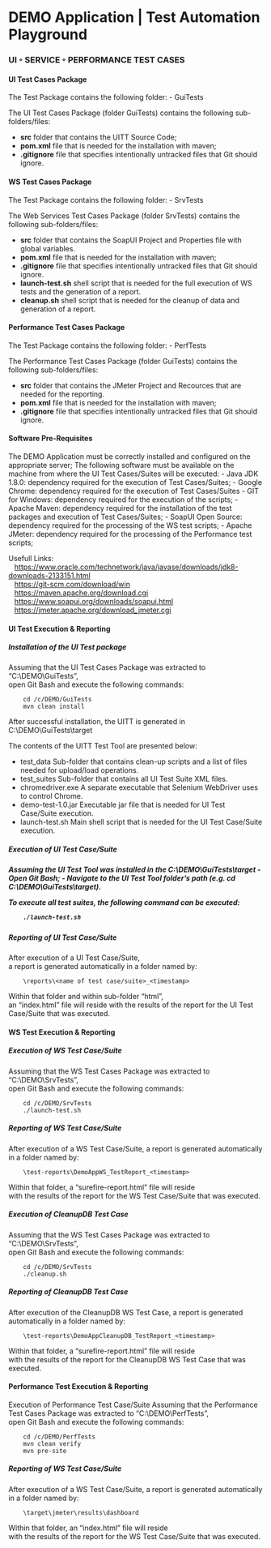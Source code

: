<h1>DEMO Application | Test Automation Playground</h1>

<h3>UI ◦ SERVICE ◦ PERFORMANCE TEST CASES</h3>

<h4>UI Test Cases Package</h4>
The Test Package contains the following folder:
- GuiTests

The UI Test Cases Package (folder GuiTests) contains the following sub-folders/files: 
- <b>src</b> folder that contains the UITT Source Code;
- <b>pom.xml</b> file that is needed for the installation with maven;
- <b>.gitignore</b> file that specifies intentionally untracked files that Git should ignore.

<h4>WS Test Cases Package</h4>
The Test Package contains the following folder:
- SrvTests

The Web Services Test Cases Package (folder SrvTests) contains the following sub-folders/files: 
- <b>src</b> folder that contains the SoapUI Project and Properties file with global variables.
- <b>pom.xml</b> file that is needed for the installation with maven;
- <b>.gitignore</b> file that specifies intentionally untracked files that Git should ignore.
- <b>launch-test.sh</b> shell script that is needed for the full execution of WS tests and the generation of a report.
- <b>cleanup.sh</b> shell script that is needed for the cleanup of data and generation of a report.

<h4>Performance Test Cases Package</h4>
The Test Package contains the following folder:
- PerfTests

The Performance Test Cases Package (folder GuiTests) contains the following sub-folders/files: 
- <b>src</b> folder that contains the JMeter Project and Recources that are needed for the reporting.
- <b>pom.xml</b> file that is needed for the installation with maven;
- <b>.gitignore</b> file that specifies intentionally untracked files that Git should ignore.


<h4>Software Pre-Requisites</h4>
The DEMO Application must be correctly installed and configured on the appropriate server;
The following software must be available on the machine from where the UI Test Cases/Suites will be executed:
- Java JDK 1.8.0: dependency required for the execution of Test Cases/Suites;
- Google Chrome: dependency required for the execution of Test Cases/Suites
- GIT for Windows: dependency required for the execution of the scripts;
- Apache Maven: dependency required for the installation of the test packages and execution of Test Cases/Suites;
- SoapUI Open Source: dependency required for the processing of the WS test scripts;
- Apache JMeter: dependency required for the processing of the Performance test scripts;

Usefull Links:<br>
&nbsp;&nbsp;&nbsp;https://www.oracle.com/technetwork/java/javase/downloads/jdk8-downloads-2133151.html<br>
&nbsp;&nbsp;&nbsp;https://git-scm.com/download/win<br>
&nbsp;&nbsp;&nbsp;https://maven.apache.org/download.cgi<br>
&nbsp;&nbsp;&nbsp;https://www.soapui.org/downloads/soapui.html<br>
&nbsp;&nbsp;&nbsp;https://jmeter.apache.org/download_jmeter.cgi

<h4>UI Test Execution & Reporting</h4>
<h5>Installation of the UI Test package</h5>
Assuming that the UI Test Cases Package was extracted to “C:\DEMO\GuiTests”,<br>
open Git Bash and execute the following commands: 
        
        cd /c/DEMO/GuiTests
        mvn clean install

After successful installation, the UITT is generated in C:\DEMO\GuiTests\target

The contents of the UITT Test Tool are presented below:
- test_data	Sub-folder that contains clean-up scripts and a list of files needed for upload/load operations.
- test_suites	Sub-folder that contains all UI Test Suite XML files.
- chromedriver.exe	A separate executable that Selenium WebDriver uses to control Chrome.
- demo-test-1.0.jar	Executable jar file that is needed for UI Test Case/Suite execution.
- launch-test.sh	Main shell script that is needed for the UI Test Case/Suite execution.

<h5>Execution of UI Test Case/Suite<h5>
Assuming the UI Test Tool was installed in the C:\DEMO\GuiTests\target
- Open Git Bash;
- Navigate to the UI Test Tool folder’s path (e.g. cd C:\DEMO\GuiTests\target).

To execute all test suites, the following command can be executed:

        ./launch-test.sh

<h5>Reporting of UI Test Case/Suite</h5>
After execution of a UI Test Case/Suite,<br>
a report is generated automatically in a folder named by:
        
        \reports\<name of test case/suite>_<timestamp>

Within that folder and within sub-folder “html”,<br>
an “index.html” file will reside with the results of the report for the UI Test Case/Suite that was executed. 

<h4>WS Test Execution & Reporting</h4>
<h5>Execution of WS Test Case/Suite</h5>
Assuming that the WS Test Cases Package was extracted to “C:\DEMO\SrvTests”,<br>
open Git Bash and execute the following commands: 

        cd /c/DEMO/SrvTests
        ./launch-test.sh

<h5>Reporting of WS Test Case/Suite</h5>
After execution of a WS Test Case/Suite, a report is generated automatically in a folder named by:
        
        \test-reports\DemoAppWS_TestReport_<timestamp>

Within that folder, a “surefire-report.html” file will reside<br>
with the results of the report for the WS Test Case/Suite that was executed. 

<h5>Execution of CleanupDB Test Case</h5>
Assuming that the WS Test Cases Package was extracted to “C:\DEMO\SrvTests”,<br>
open Git Bash and execute the following commands: 

        cd /c/DEMO/SrvTests
        ./cleanup.sh

<h5>Reporting of CleanupDB Test Case</h5>
After execution of the CleanupDB WS Test Case, a report is generated automatically in a folder named by:
        
        \test-reports\DemoAppCleanupDB_TestReport_<timestamp>

Within that folder, a “surefire-report.html” file will reside<br>
with the results of the report for the CleanupDB WS Test Case that was executed. 

<h4>Performance Test Execution & Reporting</h4>
Execution of Performance Test Case/Suite
Assuming that the Performance Test Cases Package was extracted to “C:\DEMO\PerfTests”,<br>
open Git Bash and execute the following commands: 

        cd /c/DEMO/PerfTests
        mvn clean verify
        mvn pre-site

<h5>Reporting of WS Test Case/Suite</h5>
After execution of a WS Test Case/Suite, a report is generated automatically in a folder named by:

        \target\jmeter\results\dashboard

Within that folder, an “index.html” file will reside<br>
with the results of the report for the WS Test Case/Suite that was executed.
